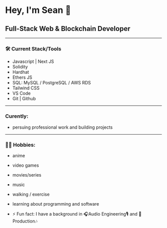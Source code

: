 # Hey, I'm Sean 👋
## Full-Stack Web & Blockchain Developer
---
### 🛠 Current Stack/Tools
- Javascript | Next JS
- Solidity
- Hardhat 
- Ethers JS
- SQL: MySQL / PostgreSQL / AWS RDS
- Tailwind CSS
- VS Code
- Git | Github
---
### Curently:
- persuing professional work and building projects
---
### 🕺🏾 Hobbies:
- anime
- video games
- movies/series
- music
- walking / exercise
- learning about programming and software

- ⚡ Fun fact: I have a background in 🎧Audio Engineering🎙 and 🎹Production🎶
